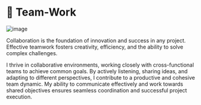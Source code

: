 # 🦸 Team-Work

![image](https://github.com/user-attachments/assets/639be9f2-8720-43ef-bd76-0d3b62124e8c)

Collaboration is the foundation of innovation and success in any project. Effective teamwork fosters creativity, efficiency, and the ability to solve complex challenges.

I thrive in collaborative environments, working closely with cross-functional teams to achieve common goals. By actively listening, sharing ideas, and adapting to different perspectives, I contribute to a productive and cohesive team dynamic. My ability to communicate effectively and work towards shared objectives ensures seamless coordination and successful project execution.
